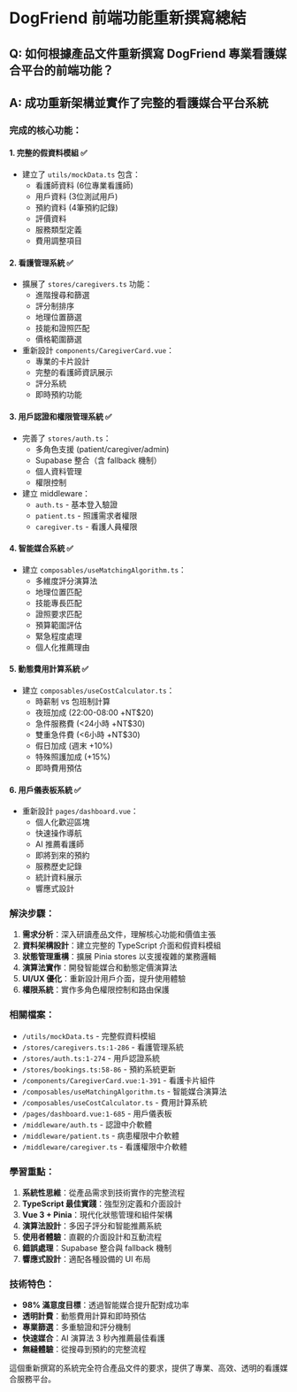 # DogFriend 前端功能重新撰寫總結

## Q: 如何根據產品文件重新撰寫 DogFriend 專業看護媒合平台的前端功能？

## A: 成功重新架構並實作了完整的看護媒合平台系統

### 完成的核心功能：

#### 1. 完整的假資料模組 ✅
- 建立了 `utils/mockData.ts` 包含：
  - 看護師資料 (6位專業看護師)
  - 用戶資料 (3位測試用戶)
  - 預約資料 (4筆預約記錄)
  - 評價資料
  - 服務類型定義
  - 費用調整項目

#### 2. 看護管理系統 ✅
- 擴展了 `stores/caregivers.ts` 功能：
  - 進階搜尋和篩選
  - 評分制排序
  - 地理位置篩選
  - 技能和證照匹配
  - 價格範圍篩選
- 重新設計 `components/CaregiverCard.vue`：
  - 專業的卡片設計
  - 完整的看護師資訊展示
  - 評分系統
  - 即時預約功能

#### 3. 用戶認證和權限管理系統 ✅
- 完善了 `stores/auth.ts`：
  - 多角色支援 (patient/caregiver/admin)
  - Supabase 整合（含 fallback 機制）
  - 個人資料管理
  - 權限控制
- 建立 middleware：
  - `auth.ts` - 基本登入驗證
  - `patient.ts` - 照護需求者權限
  - `caregiver.ts` - 看護人員權限

#### 4. 智能媒合系統 ✅
- 建立 `composables/useMatchingAlgorithm.ts`：
  - 多維度評分演算法
  - 地理位置匹配
  - 技能專長匹配
  - 證照要求匹配
  - 預算範圍評估
  - 緊急程度處理
  - 個人化推薦理由

#### 5. 動態費用計算系統 ✅
- 建立 `composables/useCostCalculator.ts`：
  - 時薪制 vs 包班制計算
  - 夜班加成 (22:00-08:00 +NT$20)
  - 急件服務費 (<24小時 +NT$30)
  - 雙重急件費 (<6小時 +NT$30)
  - 假日加成 (週末 +10%)
  - 特殊照護加成 (+15%)
  - 即時費用預估

#### 6. 用戶儀表板系統 ✅
- 重新設計 `pages/dashboard.vue`：
  - 個人化歡迎區塊
  - 快速操作導航
  - AI 推薦看護師
  - 即將到來的預約
  - 服務歷史記錄
  - 統計資料展示
  - 響應式設計

### 解決步驟：

1. **需求分析**：深入研讀產品文件，理解核心功能和價值主張
2. **資料架構設計**：建立完整的 TypeScript 介面和假資料模組
3. **狀態管理重構**：擴展 Pinia stores 以支援複雜的業務邏輯
4. **演算法實作**：開發智能媒合和動態定價演算法
5. **UI/UX 優化**：重新設計用戶介面，提升使用體驗
6. **權限系統**：實作多角色權限控制和路由保護

### 相關檔案：
- `/utils/mockData.ts` - 完整假資料模組
- `/stores/caregivers.ts:1-286` - 看護管理系統
- `/stores/auth.ts:1-274` - 用戶認證系統
- `/stores/bookings.ts:58-86` - 預約系統更新
- `/components/CaregiverCard.vue:1-391` - 看護卡片組件
- `/composables/useMatchingAlgorithm.ts` - 智能媒合演算法
- `/composables/useCostCalculator.ts` - 費用計算系統
- `/pages/dashboard.vue:1-685` - 用戶儀表板
- `/middleware/auth.ts` - 認證中介軟體
- `/middleware/patient.ts` - 病患權限中介軟體
- `/middleware/caregiver.ts` - 看護權限中介軟體

### 學習重點：

1. **系統性思維**：從產品需求到技術實作的完整流程
2. **TypeScript 最佳實踐**：強型別定義和介面設計
3. **Vue 3 + Pinia**：現代化狀態管理和組件架構
4. **演算法設計**：多因子評分和智能推薦系統
5. **使用者體驗**：直觀的介面設計和互動流程
6. **錯誤處理**：Supabase 整合與 fallback 機制
7. **響應式設計**：適配各種設備的 UI 布局

### 技術特色：

- **98% 滿意度目標**：透過智能媒合提升配對成功率
- **透明計費**：動態費用計算和即時預估
- **專業篩選**：多重驗證和評分機制
- **快速媒合**：AI 演算法 3 秒內推薦最佳看護
- **無縫體驗**：從搜尋到預約的完整流程

這個重新撰寫的系統完全符合產品文件的要求，提供了專業、高效、透明的看護媒合服務平台。